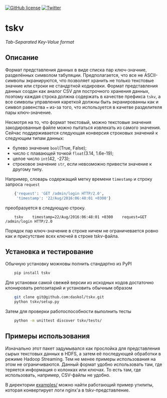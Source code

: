 [![GitHub license](https://img.shields.io/badge/license-MIT-blue.svg?style=flat-square)](https://raw.githubusercontent.com/daskol/tskv/master/LICENSE)
[![Twitter](https://img.shields.io/twitter/url/https/github.com/daskol/tskv.svg?style=social&style=flat-square)](https://twitter.com/intent/tweet?text=Wow:&url=%5Bobject%20Object%5D)

# tskv

*Tab-Separated Key-Value format*

## Описание

Формат представления данных в виде списка пар ключ-значние, разделённых символом табуляции. Предполагается, что все не ASCII-символы экранируются, что позволяет хранить не только текстовые значние или строки не стандртной кодировки. Формат представления данных создан как aналог CSV для построчного хранения данных, поэтому каждая строка должна содержать в качестве префикса `tskv`, а все символы управления кареткой должны быть экранированны как и символ равенства `=` из-за того, что используется в качетве разделителя пары ключ-значение.

Несмотря на то, что формат текстовый, можно текстовые значения закодированные файле можно пытаться извлекать из самого значения. Сейчас поддерживается следующая конверсия строковых значений к следующим типам данных:

- булево значение `bool`(True, False);
- число с плавающей точкой `float`(3.14, 1.6e-19);
- целое число `int`(42, -273);
- строковое значение `str`, если невозможно привести значение к другому типу.

Например, словарь содержащий метку времени `timestamp` и строку запроса `request`
```python
    {'request': 'GET /admin/login HTTP/2.0',
     'timestamp': '22/Aug/2016:06:48:01 +0300'}
```
преобразуется в следующую строку.
```
    tskv    timestamp=22/Aug/2016:06:48:01 +0300    request=GET /admin/login HTTP/2.0
```

Порядок пар ключ-значение в строке ничем не ограничевается ровно как и присутствие всех ключей в строке tskv-файла.

## Установка и тестирование

Обычную установку можновы полнить стандартно из PyPI
```bash
    pip install tskv
```
Для установки самой свежей версии из исходных кодов достаточно клонировать репозитарий и установить обычным образом
```bash
    git clone git@github.com:daskol/tskv.git
    python tskv/setup.py
```
Затем для проверки работоспособности выполнить тесты
```bash
    python -m unittest discover tskv/tests/
```

## Примеры использования

Изначально этот пакет задумывался как прослойка для представления сырых текстовых данных в HDFS, а затем её последующей обработки в режиме Hadoop Streaming. Тем не менее примеры использования на этом не ограничиваются. Данный формат удобно использовать там, где теряется информация о колонках или ключах. То есть там, где использовать, например, CSV-файлы не удобно.

В директории [examples/](examples/) можно найти работающий пример утилиты, которая конвертирует логи nginx'а в tskv-представление.
